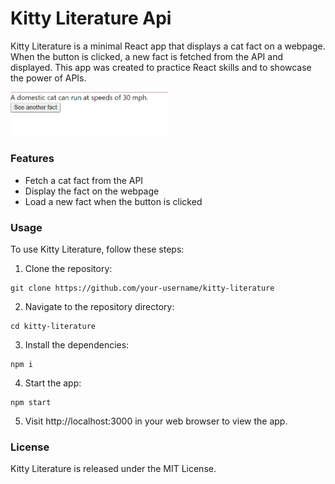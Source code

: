 # Kitty Literature Api

Kitty Literature is a minimal React app that displays a cat fact on a webpage. When the button is clicked, a new fact is fetched from the API and displayed. This app was created to practice React skills and to showcase the power of APIs.

<img src="public/CatFact.PNG" width="50%">

### Features
- Fetch a cat fact from the API
- Display the fact on the webpage
- Load a new fact when the button is clicked

### Usage
To use Kitty Literature, follow these steps:

1. Clone the repository:
```
git clone https://github.com/your-username/kitty-literature
````

2. Navigate to the repository directory:
```
cd kitty-literature
```

3. Install the dependencies:
```
npm i
```

4. Start the app:
```
npm start
```

5. Visit http://localhost:3000 in your web browser to view the app.

### License
Kitty Literature is released under the MIT License.

